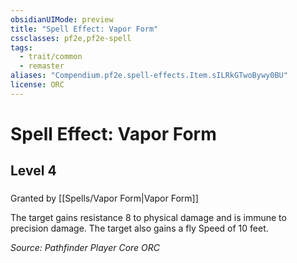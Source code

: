 ```yaml
---
obsidianUIMode: preview
title: "Spell Effect: Vapor Form"
cssclasses: pf2e,pf2e-spell
tags:
  - trait/common
  - remaster
aliases: "Compendium.pf2e.spell-effects.Item.sILRkGTwoBywy0BU"
license: ORC
---
```

# Spell Effect: Vapor Form
## Level 4
### 






Granted by [[Spells/Vapor Form|Vapor Form]]

The target gains resistance 8 to physical damage and is immune to precision damage. The target also gains a fly Speed of 10 feet.

*Source: Pathfinder Player Core*
*ORC*